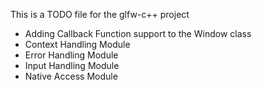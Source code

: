 This is a TODO file for the glfw-c++ project

* Adding Callback Function support to the Window class
* Context Handling Module
* Error Handling Module
* Input Handling Module
* Native Access Module